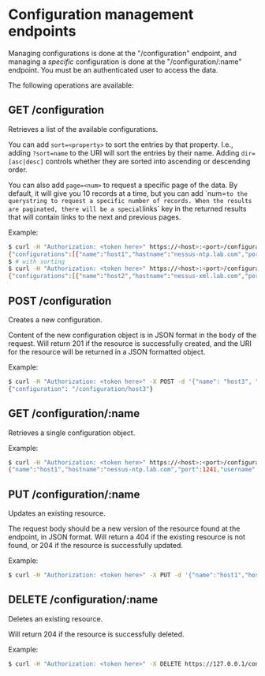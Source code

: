 # Configuration management endpoints

Managing configurations is done at the "/configuration" endpoint, and
managing a *specific* configuration is done at the "/configuration/:name"
endpoint. You must be an authenticated user to access the data.

The following operations are available:

## GET /configuration

Retrieves a list of the available configurations.

You can add `sort=<property>` to sort the entries by that property.
I.e., adding `?sort=name` to the URI will sort the entries by their
name. Adding `dir=[asc|desc]` controls whether they are sorted into
ascending or descending order.

You can also add `page=<num>` to request a specific page of the data. By
default, it will give you 10 records at a time, but you can add
\`num=<num>` to the querystring to request a specific number of records.
When the results are paginated, there will be a special `links` key in
the returned results that will contain links to the next and previous
pages.

Example:

```bash
$ curl -H "Authorization: <token here>" https://<host>:<port>/configuration
{"configurations":[{"name":"host1","hostname":"nessus-ntp.lab.com","port":1241,"username":"toto"},{"name":"host2","hostname":"nessus-xml.lab.com","port":10000,"username":"admin"}]}
$ # with sorting
$ curl -H "Authorization: <token here>" https://<host>:<port>/configuration?sort=port&dir=desc
{"configurations":[{"name":"host2","hostname":"nessus-xml.lab.com","port":10000,"username":"admin"},{"name":"host1","hostname":"nessus-ntp.lab.com","port":1241,"username":"toto"}]}
```

## POST /configuration

Creates a new configuration.

Content of the new configuration object is in JSON format in the body of
the request. Will return 201 if the resource is successfully created,
and the URI for the resource will be returned in a JSON formatted
object.

Example:

```bash
$ curl -H "Authorization: <token here>" -X POST -d '{"name": "host3", "hostname": "foo.example.com", "port": 1234, "username": "bar"}' https://<host>:<port>/configuration
{"configuration": "/configuration/host3"}
```

## GET /configuration/:name

Retrieves a single configuration object.

Example:

```bash
$ curl -H "Authorization: <token here>" https://<host>:<port>/configuration/host1
{"name":"host1","hostname":"nessus-ntp.lab.com","port":1241,"username":"toto"}
```

## PUT /configuration/:name

Updates an existing resource.

The request body should be a new version of the resource found at the
endpoint, in JSON format. Will return a 404 if the existing resource is
not found, or 204 if the resource is successfully updated.

Example:

```bash
$ curl -H "Authorization: <token here>" -X PUT -d '{"name":"host1","hostname":"nessus-ntp.lab.com","port":1241,"username":"dorothy"}' https://<host>:<port>/configuration/host1

```

## DELETE /configuration/:name

Deletes an existing resource.

Will return 204 if the resource is successfully deleted.

Example:

```bash
$ curl -H "Authorization: <token here>" -X DELETE https://127.0.0.1/configuration/host1

```
